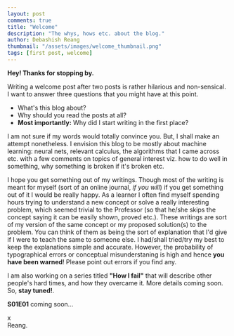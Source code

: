 ```yaml
---
layout: post
comments: true
title: "Welcome"
description: "The whys, hows etc. about the blog."
author: Debashish Reang
thumbnail: "/assets/images/welcome_thumbnail.png"
tags: [first post, welcome]
---
```

**Hey! Thanks for stopping by.**

Writing a welcome post after two posts is rather hilarious and non-sensical. I want to answer three questions that you might have at this point.

* What's this blog about?
* Why should you read the posts at all?
* **Most importantly:** Why did I start writing in the first place?

I am not sure if my words would totally convince you. But, I shall make an attempt nonetheless. I envision this blog to be mostly about machine learning: neural nets, relevant calculus, the algorithms that I came across etc. with a few comments on topics of general interest viz. how to do well in something, why something is broken if it's broken etc.

I hope you get something out of my writings. Though most of the writing is meant for myself (sort of an online journal, *if you will*) if you get something out of it I would be really happy. As a learner I often find myself spending hours trying to understand a new concept or solve a really interesting problem, which seemed trivial to the Professor (so that he/she skips the concept saying it can be easily shown, proved etc.). These writings are sort of my version of the same concept or my proposed solution(s) to the problem. You can think of them as being the sort of explanation that I'd give if I were to teach the same to someone else. I had/shall tried/try my best to keep the explanations simple and accurate. However, the probability of typographical errors or conceptual misunderstaning is high and hence <red><b>you have been warned</b></red>! Please point out errors if you find any.

I am also working on a series titled **"How I fail"** that will describe other people's hard times, and how they overcame it. More details coming soon. So, **stay tuned!**.

**S01E01** coming soon...

x<br>
Reang.
